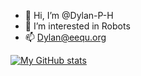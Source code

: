 - 👋 Hi, I’m @Dylan-P-H
- 👀 I’m interested in Robots
- 📫 Dylan@eequ.org

[![My GitHub stats](https://github-readme-stats.vercel.app/api?username=Dylan-P-H&show_icons=true&theme=merko)](https://github.com/Dylan-P-H/github-readme-stats)

